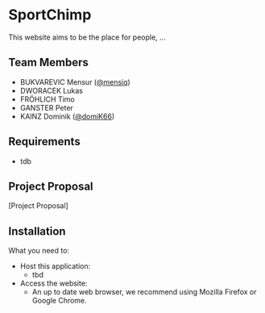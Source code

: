 # SportChimp

This website aims to be the place for people, ...

## Team Members
* BUKVAREVIC Mensur ([@mensiq](https://github.com/mensiq))
* DWORACEK Lukas
* FRÖHLICH Timo
* GANSTER Peter
* KAINZ Dominik ([@domiK66](https://github.com/domik666))

## Requirements
* tdb

## Project Proposal
[Project Proposal]

## Installation

What you need to:
* Host this application:
    - tbd
* Access the website:
    - An up to date web browser, we recommend using Mozilla Firefox or Google Chrome.